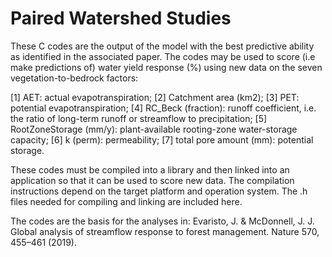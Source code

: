 # Paired Watershed Studies
These C codes are the output of the model with the best predictive ability as identified in the associated paper. The codes may be used to score (i.e make predictions of) water yield response (%) using new data on the seven vegetation-to-bedrock factors: 

[1] AET: actual evapotranspiration; [2] Catchment area (km2); [3] PET: potential evapotranspiration; [4] RC_Beck (fraction): runoff coefficient, i.e. the ratio of long-term runoff or streamflow to precipitation; [5] RootZoneStorage (mm/y): plant-available rooting-zone water-storage capacity; [6] k (perm): permeability; [7] total pore amount (mm): potential storage.

These codes must be compiled into a library and then linked into an application so that it can be used to score new data. The compilation instructions depend on the target platform and operation system. The .h files needed for compiling and linking are included here.

The codes are the basis for the analyses in: Evaristo, J. & McDonnell, J. J. Global analysis of streamflow response to forest management. Nature 570, 455–461 (2019).
